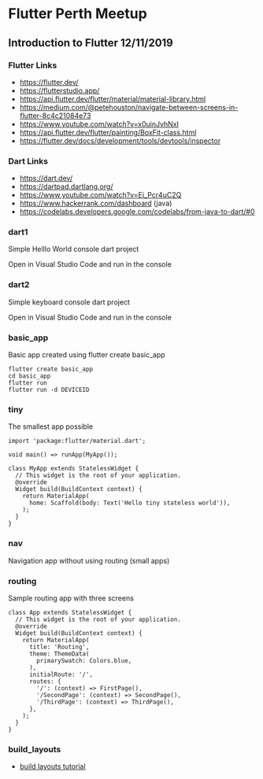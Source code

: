 # Flutter Perth Meetup

##  Introduction to Flutter 12/11/2019

### Flutter Links

* https://flutter.dev/
* https://flutterstudio.app/
* https://api.flutter.dev/flutter/material/material-library.html
* https://medium.com/@petehouston/navigate-between-screens-in-flutter-8c4c21084e73
* https://www.youtube.com/watch?v=x0uinJvhNxI
* https://api.flutter.dev/flutter/painting/BoxFit-class.html
* https://flutter.dev/docs/development/tools/devtools/inspector

### Dart Links

* https://dart.dev/
* https://dartpad.dartlang.org/
* https://www.youtube.com/watch?v=Ej_Pcr4uC2Q
* https://www.hackerrank.com/dashboard (java)
* https://codelabs.developers.google.com/codelabs/from-java-to-dart/#0

### dart1

Simple Helllo World console dart project

Open in Visual Studio Code and run in the console

### dart2

Simple keyboard console dart project

Open in Visual Studio Code and run in the console

### basic_app

Basic app created using flutter create basic_app

```
flutter create basic_app
cd basic_app
flutter run
flutter run -d DEVICEID
```

### tiny

The smallest app possible

```
import 'package:flutter/material.dart';

void main() => runApp(MyApp());

class MyApp extends StatelessWidget {
  // This widget is the root of your application.
  @override
  Widget build(BuildContext context) {
    return MaterialApp(
      home: Scaffold(body: Text('Hello tiny stateless world')),
    );
  }
}
```

### nav

Navigation app without using routing (small apps)

### routing

Sample routing app with three screens

```
class App extends StatelessWidget {
  // This widget is the root of your application.
  @override
  Widget build(BuildContext context) {
    return MaterialApp(
      title: 'Routing',
      theme: ThemeData(
        primarySwatch: Colors.blue,
      ),
      initialRoute: '/',
      routes: {
        '/': (context) => FirstPage(),
        '/SecondPage': (context) => SecondPage(),
        '/ThirdPage': (context) => ThirdPage(),
      },
    );
  }
}
```

### build_layouts

* [build layouts tutorial](https://flutter.dev/docs/development/ui/layout/tutorial)


